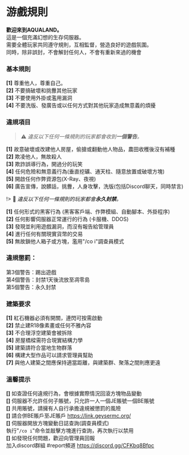 # 游戲規則  

**歡迎來到AQUALAND。**  
這是一個充滿幻想的生存伺服器。  
需要全體玩家共同遵守規則，互相監督，營造良好的遊戲氛圍。  
同時，除非誤封，不會解封任何人，不會有重新來過的機會  

### **基本規則**  
**[1]** 尊重他人，尊重自己。  
**[2]** 不要搞破壞和挑釁其他玩家  
**[3]** 不要使用外掛或濫用漏洞  
**[4]** 不要洗版、發廣告或以任何方式對其他玩家造成無意義的煩擾  

### **違規項目**  

> ⚠️ *違反以下任何一條規則的玩家都會收到**一個警告**。*  

**[1]** 故意破壞或改建他人房屋，偷搶或翻動他人物品，農田收穫後沒有補種  
**[2]** 欺凌他人，無故殺人  
**[3]** 欺詐誤導行為，開過分的玩笑  
**[4]** 任何危險和無意義行為(垂直挖礦、通天柱、隨意放置或破壞方塊)  
**[5]** 開啟任何作弊資源包(X-Ray、夜視)  
**[6]** 廣告宣傳，說髒話，挑釁，人身攻擊，洗版(包括Discord聊天，同時禁言)  

!> 🛑 *違反以下任何一條規則的玩家都會**永久封禁**。*  

**[1]** 任何形式的黑客行為 (黑客客戶端、作弊模組、自動腳本、外掛程序)  
**[2]** 任何影響伺服器正常運行的行為 (卡服機、DDOS)  
**[3]** 發現並利用遊戲漏洞，而沒有報告給管理員  
**[4]** 進行任何有關現實貨幣的交易  
**[5]** 無故鎖他人箱子或方塊，濫用"/co i"調查員模式  

### **違規懲罰：**  
第3個警告：踢出遊戲  
第4個警告：封禁1天後流放至凋零島  
第5個警告：永久封禁  

### **建築要求**  
**[1]** 紅石機器必須有開關，連閃可按需啟動  
**[2]** 禁止建R18像素畫或任何不雅內容  
**[3]** 不合理浮空建築會被拆除  
**[4]** 房屋橋樑需符合現實結構力學  
**[5]** 建築請符合當地生物群落  
**[6]** 構建大型作品可以請求管理員幫助  
**[7]** 與他人建築之間應保持適當距離，與建築群、聚落之間則應更遠  

### **溫馨提示**  
**[]** 如查證任何違規行為，會根據實際情況回滾方塊物品變動  
**[]** 伺服器不允許任何子賬號，只允許一人一個JE賬號一個BE賬號  
**[]** 共用賬號，請擁有人自行承擔違規被懲罰的風險  
**[]** 請合併BE賬戶至JE賬戶 https://link.geysermc.org/  
**[]** 伺服器開放方塊變動日誌查詢(調查員模式)  
執行"`/co i`"命令並敲擊方塊進行查詢，再次執行以禁用  
**[]** 如發現任何問題，歡迎向管理員回報  
加入discord群組 #report頻道 https://discord.gg/CFKbq8Bfpc
